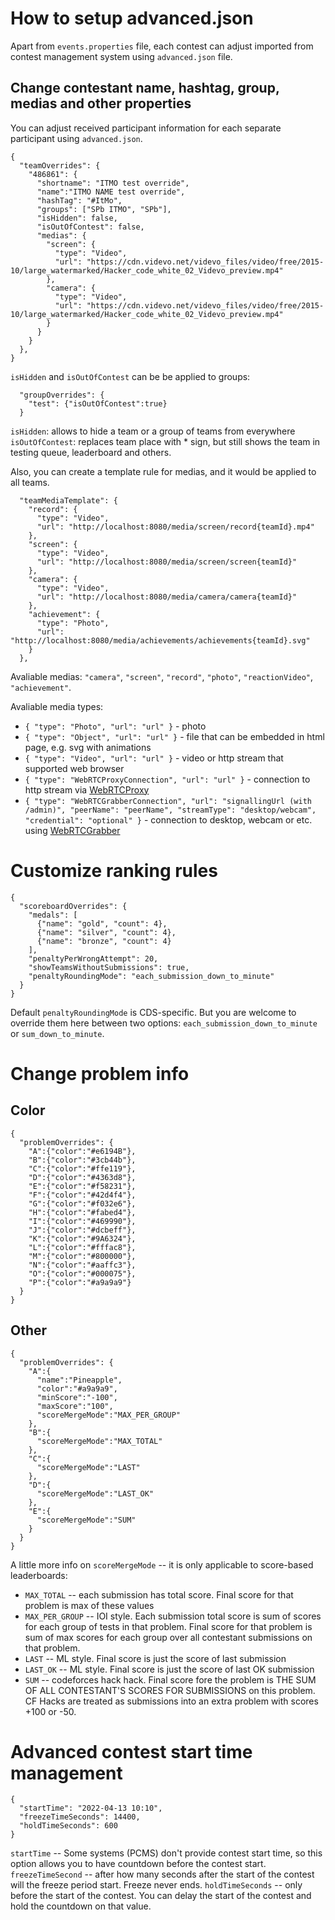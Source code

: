 # How to setup advanced.json

Apart from ```events.properties``` file, each contest can adjust imported from contest management system using ```advanced.json``` file.

## Change contestant name, hashtag, group, medias and other properties

You can adjust received participant information for each separate participant using ```advanced.json```. 
```
{
  "teamOverrides": {
    "486861": {
      "shortname": "ITMO test override", 
      "name":"ITMO NAME test override",
      "hashTag": "#ItMo",
      "groups": ["SPb ITMO", "SPb"],
      "isHidden": false,
      "isOutOfContest": false, 
      "medias": {
        "screen": {
          "type": "Video",
          "url": "https://cdn.videvo.net/videvo_files/video/free/2015-10/large_watermarked/Hacker_code_white_02_Videvo_preview.mp4"
        },
        "camera": {
          "type": "Video",
          "url": "https://cdn.videvo.net/videvo_files/video/free/2015-10/large_watermarked/Hacker_code_white_02_Videvo_preview.mp4"
        }
      }
    }
  },
}
```

`isHidden` and `isOutOfContest` can be be applied to groups:
```
  "groupOverrides": {
    "test": {"isOutOfContest":true}
  }
```

`isHidden`: allows to hide a team or a group of teams from everywhere
`isOutOfContest`: replaces team place with * sign, but still shows the team in testing queue, leaderboard and others.

Also, you can create a template rule for medias, and it would be applied to all teams.

```
  "teamMediaTemplate": {
    "record": {
      "type": "Video",
      "url": "http://localhost:8080/media/screen/record{teamId}.mp4"
    },
    "screen": {
      "type": "Video",
      "url": "http://localhost:8080/media/screen/screen{teamId}"
    },
    "camera": {
      "type": "Video",
      "url": "http://localhost:8080/media/camera/camera{teamId}"
    },
    "achievement": {
      "type": "Photo",
      "url": "http://localhost:8080/media/achievements/achievements{teamId}.svg"
    }
  },
```

Avaliable medias: `"camera"`, `"screen"`, `"record"`, `"photo"`, `"reactionVideo"`, `"achievement"`. 

Avaliable media types:
* `{ "type": "Photo", "url": "url" }` - photo
* `{ "type": "Object", "url": "url" }` - file that can be embedded in html page, e.g. svg with animations
* `{ "type": "Video", "url": "url" }` - video or http stream that supported web browser
* `{ "type": "WebRTCProxyConnection", "url": "url" }` - connection to http stream via [WebRTCProxy](https://github.com/kbats183/webrtc-proxy)
* `{ "type": "WebRTCGrabberConnection", "url": "signallingUrl (with /admin)", "peerName": "peerName", "streamType": "desktop/webcam", "credential": "optional" }` - connection to desktop, webcam or etc. using [WebRTCGrabber](https://github.com/irdkwmnsb/webrtc-grabber)

# Customize ranking rules
```
{
  "scoreboardOverrides": {
    "medals": [
      {"name": "gold", "count": 4},
      {"name": "silver", "count": 4},
      {"name": "bronze", "count": 4}
    ],
    "penaltyPerWrongAttempt": 20,
    "showTeamsWithoutSubmissions": true,
    "penaltyRoundingMode": "each_submission_down_to_minute"
  }
}
```

Default ```penaltyRoundingMode``` is CDS-specific. But you are welcome to override them here between two options:
```each_submission_down_to_minute``` or ```sum_down_to_minute```. 

# Change problem info
## Color
```
{
  "problemOverrides": {
    "A":{"color":"#e6194B"},
    "B":{"color":"#3cb44b"},
    "C":{"color":"#ffe119"},
    "D":{"color":"#4363d8"},
    "E":{"color":"#f58231"},
    "F":{"color":"#42d4f4"},
    "G":{"color":"#f032e6"},
    "H":{"color":"#fabed4"},
    "I":{"color":"#469990"},
    "J":{"color":"#dcbeff"},
    "K":{"color":"#9A6324"},
    "L":{"color":"#fffac8"},
    "M":{"color":"#800000"},
    "N":{"color":"#aaffc3"},
    "O":{"color":"#000075"},
    "P":{"color":"#a9a9a9"}
  }
}
```

## Other
```
{
  "problemOverrides": {
    "A":{
      "name":"Pineapple",
      "color":"#a9a9a9",
      "minScore":"-100",
      "maxScore":"100",
      "scoreMergeMode":"MAX_PER_GROUP"
    },
    "B":{
      "scoreMergeMode":"MAX_TOTAL"
    },
    "C":{
      "scoreMergeMode":"LAST"
    },
    "D":{
      "scoreMergeMode":"LAST_OK"
    },
    "E":{
      "scoreMergeMode":"SUM"
    }
  }
}
```
A little more info on ```scoreMergeMode``` -- it is only applicable to score-based leaderboards:
* ```MAX_TOTAL``` -- each submission has total score. Final score for that problem is max of these values
* ```MAX_PER_GROUP``` -- IOI style. Each submission total score is sum of scores for each group of tests in that problem. Final score for that problem is sum of max scores for each group over all contestant submissions on that problem.
* ```LAST``` -- ML style. Final score is just the score of last submission
* ```LAST_OK``` -- ML style. Final score is just the score of last OK submission
* ```SUM``` -- codeforces hack hack. Final score fore the problem is THE SUM OF ALL CONTESTANT'S SCORES FOR SUBMISSIONS on this problem. CF Hacks are treated as submissions into an extra problem with scores +100 or -50. 


# Advanced contest start time management

```
{
  "startTime": "2022-04-13 10:10",
  "freezeTimeSeconds": 14400,
  "holdTimeSeconds": 600
}
```

```startTime``` -- Some systems (PCMS) don't provide contest start time, so this option allows you to have countdown before the contest start.
```freezeTimeSecond``` -- after how many seconds after the start of the contest will the freeze period start. Freeze never ends.
```holdTimeSeconds``` -- only before the start of the contest. You can delay the start of the contest and hold the countdown on that value.


